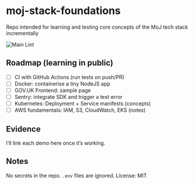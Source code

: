 # moj-stack-foundations

Repo intended for learning and testing core concepts of the MoJ tech stack incrementally

![Main Lint](https://github.com/sgsmi/moj-stack-foundations/.github/workflows/ci.yml/badge.svg)


## Roadmap (learning in public)

- [ ] CI with GitHub Actions (run tests on push/PR)
- [ ] Docker: containerise a tiny NodeJS app
- [ ] GOV.UK Frontend: sample page
- [ ] Sentry: integrate SDK and trigger a test error
- [ ] Kubernetes: Deployment + Service manifests (concepts)
- [ ] AWS fundamentals: IAM, S3, CloudWatch, EKS (notes)

## Evidence

I’ll link each demo here once it’s working.

## Notes

No secrets in the repo. `.env` files are ignored.
License: MIT

